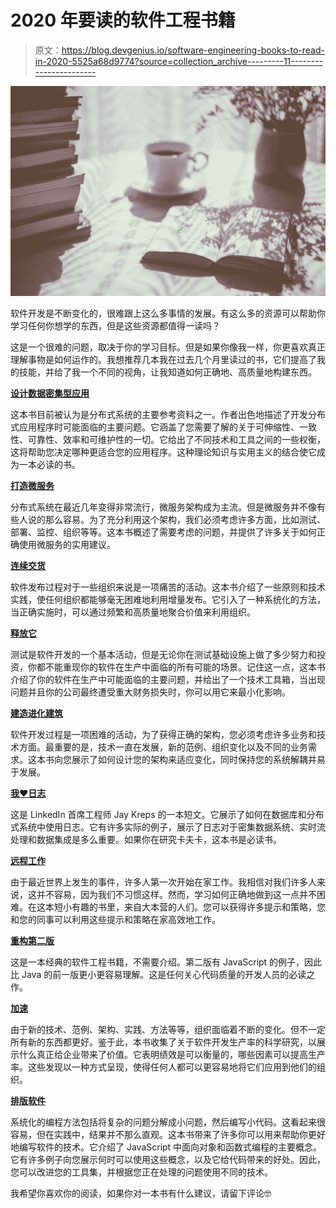 # 2020 年要读的软件工程书籍

> 原文：<https://blog.devgenius.io/software-engineering-books-to-read-in-2020-5525a68d9774?source=collection_archive---------11----------------------->

![](img/f29553a953b9b09d02765e35b21d8115.png)

软件开发是不断变化的，很难跟上这么多事情的发展。有这么多的资源可以帮助你学习任何你想学的东西，但是这些资源都值得一读吗？

这是一个很难的问题，取决于你的学习目标。但是如果你像我一样，你更喜欢真正理解事物是如何运作的。我想推荐几本我在过去几个月里读过的书，它们提高了我的技能，并给了我一个不同的视角，让我知道如何正确地、高质量地构建东西。

[**设计数据密集型应用**](https://www.amazon.de/Designing-Data-Intensive-Applications-Reliable-Maintainable/dp/1449373321/ref=sr_1_1?dchild=1&keywords=dataintensive+applications&qid=1591449700&sr=8-1)

这本书目前被认为是分布式系统的主要参考资料之一。作者出色地描述了开发分布式应用程序时可能面临的主要问题。它涵盖了您需要了解的关于可伸缩性、一致性、可靠性、效率和可维护性的一切。它给出了不同技术和工具之间的一些权衡，这将帮助您决定哪种更适合您的应用程序。这种理论知识与实用主义的结合使它成为一本必读的书。

[**打造微服务**](https://www.amazon.de/Building-Microservices-Sam-Newman/dp/1491950358/ref=sr_1_3?crid=1TAFEF751QKI2&dchild=1&keywords=building+microservices&qid=1591862247&sprefix=building+micr%2Caps%2C150&sr=8-3)

分布式系统在最近几年变得非常流行，微服务架构成为主流。但是微服务并不像有些人说的那么容易。为了充分利用这个架构，我们必须考虑许多方面，比如测试、部署、监控、组织等等。这本书概述了需要考虑的问题，并提供了许多关于如何正确使用微服务的实用建议。

[**连续交货**](https://www.amazon.de/Continuous-Delivery-Deployment-Automation-Addison-Wesley/dp/0321601912/ref=sr_1_3?crid=215OPJGJ26U5I&dchild=1&keywords=continuous+delivery&qid=1591862270&sprefix=continuou%2Caps%2C153&sr=8-3)

软件发布过程对于一些组织来说是一项痛苦的活动。这本书介绍了一些原则和技术实践，使任何组织都能够毫无困难地利用增量发布。它引入了一种系统化的方法，当正确实施时，可以通过频繁和高质量地聚合价值来利用组织。

[**释放它**](https://www.amazon.de/Release-Design-Deploy-Production-Ready-Software/dp/1680502395/ref=sr_1_2?dchild=1&keywords=Release+it&qid=1591862287&sr=8-2)

测试是软件开发的一个基本活动，但是无论你在测试基础设施上做了多少努力和投资，你都不能重现你的软件在生产中面临的所有可能的场景。记住这一点，这本书介绍了你的软件在生产中可能面临的主要问题，并给出了一个技术工具箱，当出现问题并且你的公司最终遭受重大财务损失时，你可以用它来最小化影响。

[**建造进化建筑**](https://www.amazon.de/Building-Evolutionary-Architectures-Support-Constant/dp/1491986360/ref=sr_1_1?crid=2RVQUHCQ3ZJ3F&dchild=1&keywords=building+evolutionary+architectures&qid=1591862313&sprefix=Building+evolution%2Caps%2C148&sr=8-1)

软件开发过程是一项困难的活动，为了获得正确的架构，您必须考虑许多业务和技术方面。最重要的是，技术一直在发展，新的范例、组织变化以及不同的业务需求。这本书向您展示了如何设计您的架构来适应变化，同时保持您的系统解耦并易于发展。

[**我❤️日志**](https://www.amazon.de/Heart-Logs-Stream-Processing-Integration/dp/1491909382/ref=sr_1_1?crid=2TF1RQE612QQY&dchild=1&keywords=i+heart+logs&qid=1591862335&quartzVehicle=77-948&replacementKeywords=heart+logs&sprefix=i+heart+log%2Caps%2C149&sr=8-1)

这是 LinkedIn 首席工程师 Jay Kreps 的一本短文。它展示了如何在数据库和分布式系统中使用日志。它有许多实际的例子，展示了日志对于密集数据系统、实时流处理和数据集成是多么重要。如果你在研究卡夫卡，这本书是必读书。

[**远程工作**](https://www.amazon.de/Remote-Office-Not-Required-English-ebook/dp/B00CZ7OC46/ref=sr_1_3?crid=3VJQVD9JWB1VR&dchild=1&keywords=remote+work&qid=1592215907&sprefix=remote+wor%2Caps%2C148&sr=8-3)

由于最近世界上发生的事件，许多人第一次开始在家工作。我相信对我们许多人来说，这并不容易，因为我们不习惯这样。然而，学习如何正确地做到这一点并不困难。在这本短小有趣的书里，来自大本营的人们。您可以获得许多提示和策略，您和您的同事可以利用这些提示和策略在家高效地工作。

[**重构第二版**](https://www.amazon.de/Refactoring-Improving-Existing-Addison-wesley-Signature/dp/0134757599/ref=sr_1_1?crid=3IN3SH224QYE8&dchild=1&keywords=refactoring+2nd+edition&qid=1592215974&sprefix=refactoring+2%2Caps%2C152&sr=8-1)

这是一本经典的软件工程书籍，不需要介绍。第二版有 JavaScript 的例子，因此比 Java 的前一版更小更容易理解。这是任何关心代码质量的开发人员的必读之作。

[**加速**](https://www.amazon.de/Nicole-Forsgren-Phd/dp/1942788339/ref=sr_1_2?dchild=1&keywords=Accelerate&qid=1591862365&sr=8-2)

由于新的技术、范例、架构、实践、方法等等，组织面临着不断的变化。但不一定所有新的东西都更好。鉴于此，本书收集了关于软件开发生产率的科学研究，以展示什么真正给企业带来了价值。它表明绩效是可以衡量的，哪些因素可以提高生产率。这些发现以一种方式呈现，使得任何人都可以更容易地将它们应用到他们的组织。

[**排版软件**](https://www.amazon.de/Composing-Software-Exploration-Programming-Composition/dp/1661212565/ref=sr_1_1?crid=3NPIZNO5TP424&dchild=1&keywords=composing+software&qid=1591862388&sprefix=composing+so%2Caps%2C153&sr=8-1)

系统化的编程方法包括将复杂的问题分解成小问题，然后编写小代码。这看起来很容易，但在实践中，结果并不那么直观。这本书带来了许多你可以用来帮助你更好地编写软件的技术。它介绍了 JavaScript 中面向对象和函数式编程的主要概念。它有许多例子向您展示何时可以使用这些概念，以及它给代码带来的好处。因此，您可以改进您的工具集，并根据您正在处理的问题使用不同的技术。

我希望你喜欢你的阅读，如果你对一本书有什么建议，请留下评论🤓